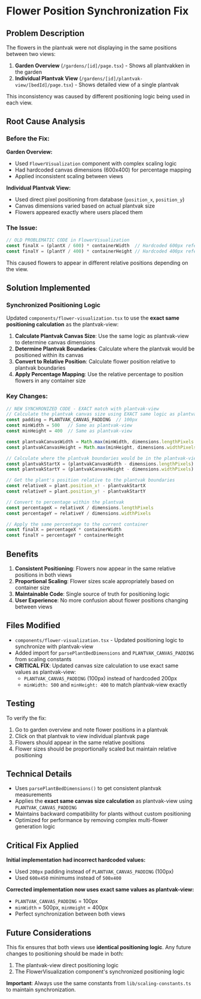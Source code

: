 # Flower Position Synchronization Fix

## Problem Description

The flowers in the plantvak were not displaying in the same positions between two views:

1. **Garden Overview** (`/gardens/[id]/page.tsx`) - Shows all plantvakken in the garden
2. **Individual Plantvak View** (`/gardens/[id]/plantvak-view/[bedId]/page.tsx`) - Shows detailed view of a single plantvak

This inconsistency was caused by different positioning logic being used in each view.

## Root Cause Analysis

### Before the Fix:

**Garden Overview:**
- Used `FlowerVisualization` component with complex scaling logic
- Had hardcoded canvas dimensions (600x400) for percentage mapping
- Applied inconsistent scaling between views

**Individual Plantvak View:**
- Used direct pixel positioning from database (`position_x`, `position_y`)
- Canvas dimensions varied based on actual plantvak size
- Flowers appeared exactly where users placed them

### The Issue:
```typescript
// OLD PROBLEMATIC CODE in FlowerVisualization
const finalX = (plantX / 600) * containerWidth  // Hardcoded 600px reference
const finalY = (plantY / 400) * containerHeight // Hardcoded 400px reference
```

This caused flowers to appear in different relative positions depending on the view.

## Solution Implemented

### Synchronized Positioning Logic

Updated `components/flower-visualization.tsx` to use the **exact same positioning calculation** as the plantvak-view:

1. **Calculate Plantvak Canvas Size**: Use the same logic as plantvak-view to determine canvas dimensions
2. **Determine Plantvak Boundaries**: Calculate where the plantvak would be positioned within its canvas
3. **Convert to Relative Position**: Calculate flower position relative to plantvak boundaries
4. **Apply Percentage Mapping**: Use the relative percentage to position flowers in any container size

### Key Changes:

```typescript
// NEW SYNCHRONIZED CODE - EXACT match with plantvak-view
// Calculate the plantvak canvas size using EXACT same logic as plantvak-view
const padding = PLANTVAK_CANVAS_PADDING  // 100px
const minWidth = 500   // Same as plantvak-view
const minHeight = 400  // Same as plantvak-view

const plantvakCanvasWidth = Math.max(minWidth, dimensions.lengthPixels + padding * 2)
const plantvakCanvasHeight = Math.max(minHeight, dimensions.widthPixels + padding * 2)

// Calculate where the plantvak boundaries would be in the plantvak-view canvas
const plantvakStartX = (plantvakCanvasWidth - dimensions.lengthPixels) / 2
const plantvakStartY = (plantvakCanvasHeight - dimensions.widthPixels) / 2

// Get the plant's position relative to the plantvak boundaries
const relativeX = plant.position_x! - plantvakStartX
const relativeY = plant.position_y! - plantvakStartY

// Convert to percentage within the plantvak
const percentageX = relativeX / dimensions.lengthPixels
const percentageY = relativeY / dimensions.widthPixels

// Apply the same percentage to the current container
const finalX = percentageX * containerWidth
const finalY = percentageY * containerHeight
```

## Benefits

1. **Consistent Positioning**: Flowers now appear in the same relative positions in both views
2. **Proportional Scaling**: Flower sizes scale appropriately based on container size
3. **Maintainable Code**: Single source of truth for positioning logic
4. **User Experience**: No more confusion about flower positions changing between views

## Files Modified

- `components/flower-visualization.tsx` - Updated positioning logic to synchronize with plantvak-view
- Added import for `parsePlantBedDimensions` and `PLANTVAK_CANVAS_PADDING` from scaling constants
- **CRITICAL FIX**: Updated canvas size calculation to use exact same values as plantvak-view:
  - `PLANTVAK_CANVAS_PADDING` (100px) instead of hardcoded 200px
  - `minWidth: 500` and `minHeight: 400` to match plantvak-view exactly

## Testing

To verify the fix:

1. Go to garden overview and note flower positions in a plantvak
2. Click on that plantvak to view individual plantvak page
3. Flowers should appear in the same relative positions
4. Flower sizes should be proportionally scaled but maintain relative positioning

## Technical Details

- Uses `parsePlantBedDimensions()` to get consistent plantvak measurements
- Applies the **exact same canvas size calculation** as plantvak-view using `PLANTVAK_CANVAS_PADDING`
- Maintains backward compatibility for plants without custom positioning
- Optimized for performance by removing complex multi-flower generation logic

## Critical Fix Applied

**Initial implementation had incorrect hardcoded values:**
- Used `200px` padding instead of `PLANTVAK_CANVAS_PADDING` (100px)
- Used `600x450` minimums instead of `500x400`

**Corrected implementation now uses exact same values as plantvak-view:**
- `PLANTVAK_CANVAS_PADDING` = 100px
- `minWidth` = 500px, `minHeight` = 400px
- Perfect synchronization between both views

## Future Considerations

This fix ensures that both views use **identical positioning logic**. Any future changes to positioning should be made in both:
1. The plantvak-view direct positioning logic
2. The FlowerVisualization component's synchronized positioning logic

**Important**: Always use the same constants from `lib/scaling-constants.ts` to maintain synchronization.